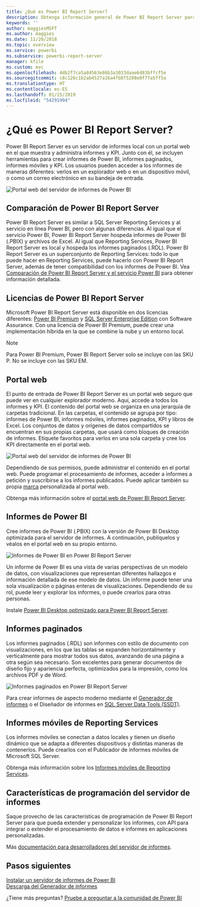 ```yaml
---
title: ¿Qué es Power BI Report Server?
description: Obtenga información general de Power BI Report Server para saber cómo se adapta a SQL Server Reporting Services (SSRS) y al resto de servicios de Power BI.
keywords: ''
author: maggiesMSFT
ms.author: maggies
ms.date: 11/20/2018
ms.topic: overview
ms.service: powerbi
ms.subservice: powerbi-report-server
manager: kfile
ms.custom: mvc
ms.openlocfilehash: 4db2f7ca5a84563e86b3a3033daae6d83bffcf5e
ms.sourcegitcommit: c8c126c1b2ab4527a16a4fb8f5208e0f7fa5ff5a
ms.translationtype: HT
ms.contentlocale: es-ES
ms.lasthandoff: 01/15/2019
ms.locfileid: "54291994"
---
```

# <a name="what-is-power-bi-report-server"></a>¿Qué es Power BI Report Server?

Power BI Report Server es un servidor de informes local con un portal web en el que muestra y administra informes y KPI. Junto con él, se incluyen herramientas para crear informes de Power BI, informes paginados, informes móviles y KPI. Los usuarios pueden acceder a los informes de maneras diferentes: verlos en un explorador web o en un dispositivo móvil, o como un correo electrónico en su bandeja de entrada.

![Portal web del servidor de informes de Power BI](media/get-started/power-bi-report-server-overview.png)

## <a name="comparing-power-bi-report-server"></a>Comparación de Power BI Report Server 
Power BI Report Server es similar a SQL Server Reporting Services y al servicio en línea Power BI, pero con algunas diferencias. Al igual que el servicio Power BI, Power BI Report Server hospeda informes de Power BI (.PBIX) y archivos de Excel. Al igual que Reporting Services, Power BI Report Server es local y hospeda los informes paginados (.RDL). Power BI Report Server es un superconjunto de Reporting Services: todo lo que puede hacer en Reporting Services, puede hacerlo con Power BI Report Server, además de tener compatibilidad con los informes de Power BI. Vea [Comparación de Power BI Report Server y el servicio Power BI](compare-report-server-service.md) para obtener información detallada.

## <a name="licensing-power-bi-report-server"></a>Licencias de Power BI Report Server
Microsoft Power BI Report Server está disponible en dos licencias diferentes: [Power BI Premium](../service-premium.md) y [SQL Server Enterprise Edition](https://www.microsoft.com/sql-server/sql-server-2017-editions) con Software Assurance. Con una licencia de Power BI Premium, puede crear una implementación híbrida en la que se combine la nube y un entorno local.  

> [!NOTE]
> Para Power BI Premium, Power BI Report Server solo se incluye con las SKU P. No se incluye con las SKU EM.

## <a name="web-portal"></a>Portal web
El punto de entrada de Power BI Report Server es un portal web seguro que puede ver en cualquier explorador moderno. Aquí, accede a todos los informes y KPI. El contenido del portal web se organiza en una jerarquía de carpetas tradicional. En las carpetas, el contenido se agrupa por tipo: informes de Power BI, informes móviles, informes paginados, KPI y libros de Excel. Los conjuntos de datos y orígenes de datos compartidos se encuentran en sus propias carpetas, que usará como bloques de creación de informes. Etiquete favoritos para verlos en una sola carpeta y cree los KPI directamente en el portal web. 

![Portal web del servidor de informes de Power BI](media/get-started/web-portal.png)

Dependiendo de sus permisos, puede administrar el contenido en el portal web. Puede programar el procesamiento de informes, acceder a informes a petición y suscribirse a los informes publicados. Puede aplicar también su propia [marca](https://docs.microsoft.com/sql/reporting-services/branding-the-web-portal) personalizada al portal web. 

Obtenga más información sobre el [portal web de Power BI Report Server](https://docs.microsoft.com/sql/reporting-services/web-portal-ssrs-native-mode).

## <a name="power-bi-reports"></a>Informes de Power BI
Cree informes de Power BI (.PBIX) con la versión de Power BI Desktop optimizada para el servidor de informes. A continuación, publíquelos y véalos en el portal web en su propio entorno.

![Informes de Power BI en Power BI Report Server](media/get-started/powerbi-reports.png)

Un informe de Power BI es una vista de varias perspectivas de un modelo de datos, con visualizaciones que representan diferentes hallazgos e información detallada de ese modelo de datos.  Un informe puede tener una sola visualización o páginas enteras de visualizaciones. Dependiendo de su rol, puede leer y explorar los informes, o puede crearlos para otras personas.

Instale [Power BI Desktop optimizado para Power BI Report Server](quickstart-create-powerbi-report.md).

## <a name="paginated-reports"></a>Informes paginados
Los informes paginados (.RDL) son informes con estilo de documento con visualizaciones, en los que las tablas se expanden horizontalmente y verticalmente para mostrar todos sus datos, avanzando de una página a otra según sea necesario. Son excelentes para generar documentos de diseño fijo y apariencia perfecta, optimizados para la impresión, como los archivos PDF y de Word. 

![Informes paginados en Power BI Report Server](media/get-started/paginated-reports.png)

Para crear informes de aspecto moderno mediante el [Generador de informes](https://docs.microsoft.com/sql/reporting-services/report-builder/report-builder-in-sql-server-2016) o el Diseñador de informes en [SQL Server Data Tools (SSDT)](https://docs.microsoft.com/sql/reporting-services/tools/reporting-services-in-sql-server-data-tools-ssdt). 

## <a name="reporting-services-mobile-reports"></a>Informes móviles de Reporting Services
Los informes móviles se conectan a datos locales y tienen un diseño dinámico que se adapta a diferentes dispositivos y distintas maneras de contenerlos. Puede crearlos con el Publicador de informes móviles de Microsoft SQL Server.

Obtenga más información sobre los [Informes móviles de Reporting Services](https://docs.microsoft.com/sql/reporting-services/mobile-reports/create-mobile-reports-with-sql-server-mobile-report-publisher). 

## <a name="report-server-programming-features"></a>Características de programación del servidor de informes
Saque provecho de las características de programación de Power BI Report Server para que pueda extender y personalizar los informes, con API para integrar o extender el procesamiento de datos e informes en aplicaciones personalizadas.

Más [documentación para desarrolladores del servidor de informes](https://docs.microsoft.com/sql/reporting-services/reporting-services-developer-documentation).

## <a name="next-steps"></a>Pasos siguientes
[Instalar un servidor de informes de Power BI](install-report-server.md)  
[Descarga del Generador de informes](https://www.microsoft.com/download/details.aspx?id=53613)  

¿Tiene más preguntas? [Pruebe a preguntar a la comunidad de Power BI](https://community.powerbi.com/)


